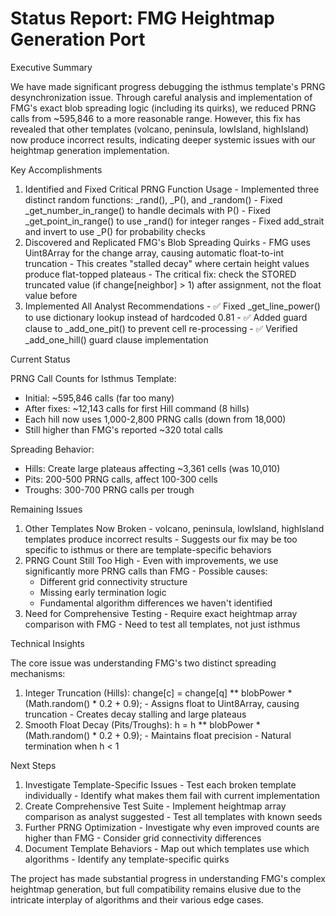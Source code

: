 # Status Report: FMG Heightmap Generation Port

  Executive Summary

  We have made significant progress debugging the isthmus
   template's PRNG desynchronization issue. Through
  careful analysis and implementation of FMG's exact blob
   spreading logic (including its quirks), we reduced
  PRNG calls from ~595,846 to a more reasonable range.
  However, this fix has revealed that other templates
  (volcano, peninsula, lowIsland, highIsland) now produce
   incorrect results, indicating deeper systemic issues
  with our heightmap generation implementation.

  Key Accomplishments

  1. Identified and Fixed Critical PRNG Function Usage
    - Implemented three distinct random functions:
  _rand(), _P(), and _random()
    - Fixed _get_number_in_range() to handle decimals
  with P()
    - Fixed _get_point_in_range() to use _rand() for
  integer ranges
    - Fixed add_strait and invert to use _P() for
  probability checks
  2. Discovered and Replicated FMG's Blob Spreading
  Quirks
    - FMG uses Uint8Array for the change array, causing
  automatic float-to-int truncation
    - This creates "stalled decay" where certain height
  values produce flat-topped plateaus
    - The critical fix: check the STORED truncated value
  (if change[neighbor] > 1) after assignment, not the
  float value before
  3. Implemented All Analyst Recommendations
    - ✅ Fixed _get_line_power() to use dictionary lookup
   instead of hardcoded 0.81
    - ✅ Added guard clause to _add_one_pit() to prevent
  cell re-processing
    - ✅ Verified _add_one_hill() guard clause
  implementation

  Current Status

  PRNG Call Counts for Isthmus Template:
  - Initial: ~595,846 calls (far too many)
  - After fixes: ~12,143 calls for first Hill command (8
  hills)
  - Each hill now uses 1,000-2,800 PRNG calls (down from
  18,000)
  - Still higher than FMG's reported ~320 total calls

  Spreading Behavior:
  - Hills: Create large plateaus affecting ~3,361 cells
  (was 10,010)
  - Pits: 200-500 PRNG calls, affect 100-300 cells
  - Troughs: 300-700 PRNG calls per trough

  Remaining Issues

  1. Other Templates Now Broken
    - volcano, peninsula, lowIsland, highIsland templates
   produce incorrect results
    - Suggests our fix may be too specific to isthmus or
  there are template-specific behaviors
  2. PRNG Count Still Too High
    - Even with improvements, we use significantly more
  PRNG calls than FMG
    - Possible causes:
        - Different grid connectivity structure
      - Missing early termination logic
      - Fundamental algorithm differences we haven't
  identified
  3. Need for Comprehensive Testing
    - Require exact heightmap array comparison with FMG
    - Need to test all templates, not just isthmus

  Technical Insights

  The core issue was understanding FMG's two distinct
  spreading mechanisms:

  1. Integer Truncation (Hills):
  change[c] = change[q] ** blobPower * (Math.random() *
  0.2 + 0.9);
    - Assigns float to Uint8Array, causing truncation
    - Creates decay stalling and large plateaus
  2. Smooth Float Decay (Pits/Troughs):
  h = h ** blobPower * (Math.random() * 0.2 + 0.9);
    - Maintains float precision
    - Natural termination when h < 1

  Next Steps

  1. Investigate Template-Specific Issues
    - Test each broken template individually
    - Identify what makes them fail with current
  implementation
  2. Create Comprehensive Test Suite
    - Implement heightmap array comparison as analyst
  suggested
    - Test all templates with known seeds
  3. Further PRNG Optimization
    - Investigate why even improved counts are higher
  than FMG
    - Consider grid connectivity differences
  4. Document Template Behaviors
    - Map out which templates use which algorithms
    - Identify any template-specific quirks

  The project has made substantial progress in
  understanding FMG's complex heightmap generation, but
  full compatibility remains elusive due to the intricate
   interplay of algorithms and their various edge cases.
